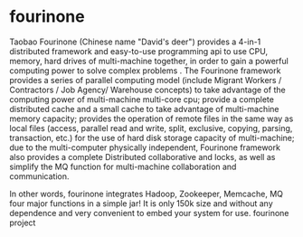 fourinone
=========
Taobao Fourinone (Chinese name "David's deer") provides a 4-in-1 distributed framework and easy-to-use programming api to use CPU, memory, hard drives of multi-machine together, in order to gain a powerful computing power to solve complex problems . The Fourinone framework provides a series of parallel computing model (include Migrant Workers / Contractors / Job Agency/ Warehouse concepts) to take advantage of the computing power of multi-machine multi-core cpu; provide a complete distributed cache and a small cache to take advantage of multi-machine memory capacity; provides the operation of remote files in the same way as local files (access, parallel read and write, split, exclusive, copying, parsing, transaction, etc.) for the use of hard disk storage capacity of multi-machine; due to the multi-computer physically independent, Fourinone framework also provides a complete Distributed collaborative and locks, as well as simplify the MQ function for multi-machine collaboration and communication. 

In other words, fourinone integrates Hadoop, Zookeeper, Memcache, MQ four major functions in a simple jar! It is only 150k size and without any dependence and very convenient to embed your system for use. 
fourinone project
